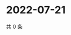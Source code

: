 # 2022-07-21

共 0 条

<!-- BEGIN WEIBO -->
<!-- 最后更新时间 Thu Jul 21 2022 15:15:01 GMT+0800 (China Standard Time) -->

<!-- END WEIBO -->
